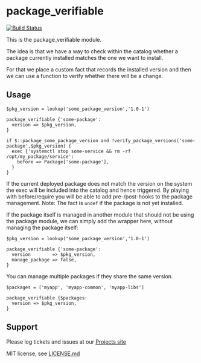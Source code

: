 # package_verifiable
[![Build Status](https://travis-ci.org/swisscom/puppet-package_verifiable.svg?branch=master)](https://travis-ci.org/swisscom/puppet-package_verifiable)

This is the package_verifiable module.

The idea is that we have a way to check within the catalog whether a package currently installed matches the one we want to install.

For that we place a custom fact that records the installed version and then we can use a function to verify whether there will be a change.

## Usage
```puppet
$pkg_version = lookup('some_package_version','1.0-1')

package_verifiable {'some-package':
  version => $pkg_version,
}

if $::package_some_package_version and !verify_package_versions('some-package',$pkg_version) {
  exec {'systemctl stop some-service && rm -rf /opt/my_package/service':
    before => Package['some-package'],
  }
}
```
If the current deployed package does not match the version on the system the exec will be included into the catalog and hence triggered. By playing with before/require you will be able to add pre-/post-hooks to the package management.
Note: The fact is `undef` if the package is not yet installed.

If the package itself is managed in another module that should not be using the package module, we can simply add the wrapper here, without managing the package itself:
```puppet
$pkg_version = lookup('some_package_version','1.0-1')

package_verifiable {'some-package':
  version        => $pkg_version,
  manage_package => false,
}
```

You can manage multiple packages if they share the same version.
```puppet
$packages = ['myapp', 'myapp-common', 'myapp-libs']

package_verifiable {$packages:
  version => $pkg_version,
}
```

## Support

Please log tickets and issues at our [Projects site](https://github.com/swisscom/puppet-package_verifiable/issues)

MIT license, see [LICENSE.md](LICENSE.md)
